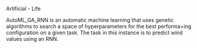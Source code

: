 Artificial - Life

AutoML_GA_RNN is an automatic machine learning that uses genetic algorithms to search a space of hyperparameters for the best performa=ing configuration on a given task. The task in this instance is to predict wind values using an RNN. 